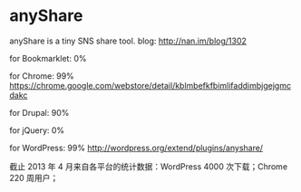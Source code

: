 anyShare
========
anyShare is a tiny SNS share tool.
blog: http://nan.im/blog/1302


for Bookmarklet: 0%

for Chrome: 99%    https://chrome.google.com/webstore/detail/kblmbefkfbimlifaddimbjgejgmcdakc

for Drupal: 90%

for jQuery: 0%

for WordPress: 99%   http://wordpress.org/extend/plugins/anyshare/

截止 2013 年 4 月来自各平台的统计数据：WordPress 4000 次下载；Chrome 220 周用户；
